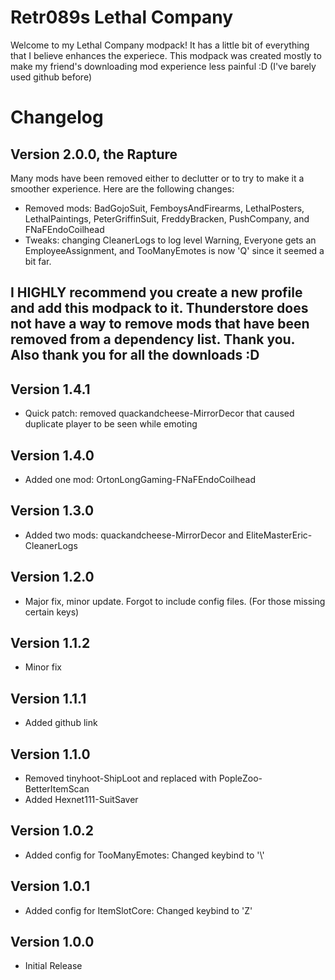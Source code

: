 # Retr089s Lethal Company
Welcome to my Lethal Company modpack! It has a little bit of everything that I believe enhances the experiece. This modpack was created mostly to make my friend's downloading mod experience less painful :D (I've barely used github before)

# Changelog

## Version 2.0.0, the Rapture
Many mods have been removed either to declutter or to try to make it a smoother experience. Here are the following changes:
- Removed mods: BadGojoSuit, FemboysAndFirearms, LethalPosters, LethalPaintings, PeterGriffinSuit, FreddyBracken, PushCompany, and FNaFEndoCoilhead
- Tweaks: changing CleanerLogs to log level Warning, Everyone gets an EmployeeAssignment, and TooManyEmotes is now 'Q' since it seemed a bit far.
## I HIGHLY recommend you create a new profile and add this modpack to it. Thunderstore does not have a way to remove mods that have been removed from a dependency list. Thank you. Also thank you for all the downloads :D
## Version 1.4.1
- Quick patch: removed quackandcheese-MirrorDecor that caused duplicate player to be seen while emoting
## Version 1.4.0
- Added one mod: OrtonLongGaming-FNaFEndoCoilhead
## Version 1.3.0
- Added two mods: quackandcheese-MirrorDecor and EliteMasterEric-CleanerLogs
## Version 1.2.0
- Major fix, minor update. Forgot to include config files. (For those missing certain keys)
## Version 1.1.2
- Minor fix
## Version 1.1.1
- Added github link
## Version 1.1.0
- Removed tinyhoot-ShipLoot and replaced with PopleZoo-BetterItemScan
- Added Hexnet111-SuitSaver
## Version 1.0.2
- Added config for TooManyEmotes: Changed keybind to '\\\'
## Version 1.0.1
- Added config for ItemSlotCore: Changed keybind to 'Z'
## Version 1.0.0
- Initial Release
